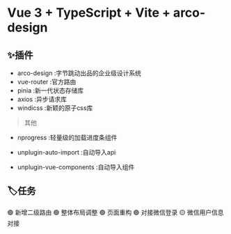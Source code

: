 <!--
 * @Date: 2022-09-30 09:35:09
 * @LastEditors: Mr.qin
 * @LastEditTime: 2022-12-05 15:05:21
 * @Description: 描述文件
-->
# Vue 3 + TypeScript + Vite + arco-design

## ✨插件

- arco-design :字节跳动出品的企业级设计系统
- vue-router :官方路由
- pinia :新一代状态存储库
- axios :异步请求库
- windicss :新颖的原子css库

</p>

 > 其他

- nprogress :轻量级的加载进度条组件

- unplugin-auto-import :自动导入api
- unplugin-vue-components :自动导入组件

## 🏷️任务

 🟢 新增二级路由
 🟢 整体布局调整
 🟢 页面重构
 🟢 对接微信登录
 🟡 微信用户信息对接

